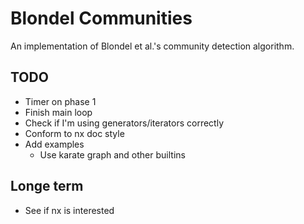 # Blondel Communities
An implementation of Blondel et al.'s community detection algorithm.

## TODO
- Timer on phase 1
- Finish main loop
- Check if I'm using generators/iterators correctly
- Conform to nx doc style
- Add examples
    - Use karate graph and other builtins

## Longe term
- See if nx is interested
